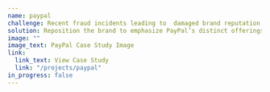 ```yaml
---
name: paypal
challenge: Recent fraud incidents leading to  damaged brand reputation and competition from Apple Pay threatens PayPal's dominance in the digital payments market.
solution: Reposition the brand to emphasize PayPal’s distinct offerings, highlighting strengths, through strategic communication and marketing campaigns.
image: ""
image_text: PayPal Case Study Image
link:
  link_text: View Case Study
  link: "/projects/paypal"
in_progress: false
---
```

